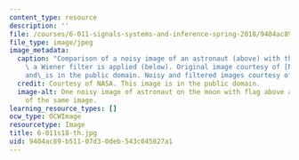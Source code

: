 ```yaml
---
content_type: resource
description: ''
file: /courses/6-011-signals-systems-and-inference-spring-2018/9404ac89b51107d30deb543c045827a1_6-011s18-th.jpg
file_type: image/jpeg
image_metadata:
  caption: "Comparison of a noisy image of an astronaut (above) with the image after\
    \ a Wiener filter is applied (below). Original image courtesy of [NASA](https://www.flickr.com/photos/nasacommons/9460192744/in/album-72157634974031758/)\_\
    and\_is in the public domain. Noisy and filtered images courtesy of OCW."
  credit: Courtesy of NASA. This image is in the public domain.
  image-alt: One noisy image of astronaut on the moon with flag above a fixed version
    of the same image.
learning_resource_types: []
ocw_type: OCWImage
resourcetype: Image
title: 6-011s18-th.jpg
uid: 9404ac89-b511-07d3-0deb-543c045827a1
---
```


